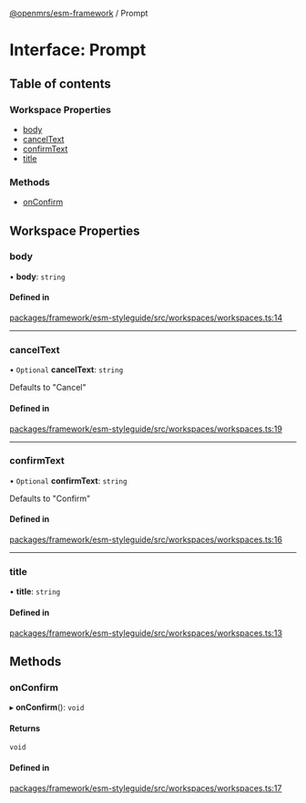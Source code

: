 [@openmrs/esm-framework](../API.md) / Prompt

# Interface: Prompt

## Table of contents

### Workspace Properties

- [body](Prompt.md#body)
- [cancelText](Prompt.md#canceltext)
- [confirmText](Prompt.md#confirmtext)
- [title](Prompt.md#title)

### Methods

- [onConfirm](Prompt.md#onconfirm)

## Workspace Properties

### body

• **body**: `string`

#### Defined in

[packages/framework/esm-styleguide/src/workspaces/workspaces.ts:14](https://github.com/openmrs/openmrs-esm-core/blob/main/packages/framework/esm-styleguide/src/workspaces/workspaces.ts#L14)

___

### cancelText

• `Optional` **cancelText**: `string`

Defaults to "Cancel"

#### Defined in

[packages/framework/esm-styleguide/src/workspaces/workspaces.ts:19](https://github.com/openmrs/openmrs-esm-core/blob/main/packages/framework/esm-styleguide/src/workspaces/workspaces.ts#L19)

___

### confirmText

• `Optional` **confirmText**: `string`

Defaults to "Confirm"

#### Defined in

[packages/framework/esm-styleguide/src/workspaces/workspaces.ts:16](https://github.com/openmrs/openmrs-esm-core/blob/main/packages/framework/esm-styleguide/src/workspaces/workspaces.ts#L16)

___

### title

• **title**: `string`

#### Defined in

[packages/framework/esm-styleguide/src/workspaces/workspaces.ts:13](https://github.com/openmrs/openmrs-esm-core/blob/main/packages/framework/esm-styleguide/src/workspaces/workspaces.ts#L13)

## Methods

### onConfirm

▸ **onConfirm**(): `void`

#### Returns

`void`

#### Defined in

[packages/framework/esm-styleguide/src/workspaces/workspaces.ts:17](https://github.com/openmrs/openmrs-esm-core/blob/main/packages/framework/esm-styleguide/src/workspaces/workspaces.ts#L17)
